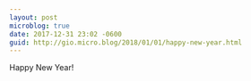 ```yaml
---
layout: post
microblog: true
date: 2017-12-31 23:02 -0600
guid: http://gio.micro.blog/2018/01/01/happy-new-year.html
---
```

Happy New Year!
